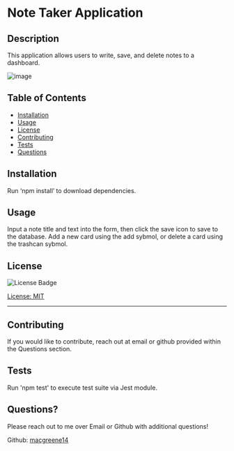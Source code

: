 # Note Taker Application

  ## Description

  This application allows users to write, save, and delete notes to a dashboard.
  
  ![image](https://user-images.githubusercontent.com/33014789/191653439-900435a8-8a09-4ed9-8ee9-ad132c5f4f23.png)

  ## Table of Contents
  
  - [Installation](#installation)
  - [Usage](#usage)
  - [License](#license)
  - [Contributing](#contributing)  
  - [Tests](#tests)  
  - [Questions](#questions)  
  
  ## Installation
  
  Run ‘npm install’ to download dependencies. 
    
  ## Usage
  
  Input a note title and text into the form, then click the save icon to save to the database. Add a new card using the add sybmol, or delete a card using the trashcan sybmol. 
  
  ## License
  
  ![License Badge](https://img.shields.io/badge/License-MIT-green)
  
  [License: MIT](https://choosealicense.com/licenses/mit/)
    
  ---

  ## Contributing
  
  If you would like to contribute, reach out at email or github provided within the Questions section. 
    
  ## Tests
  
  Run 'npm test' to execute test suite via Jest module. 
  
  ## Questions?

  Please reach out to me over Email or Github with additional questions!

  Github: [macgreene14](https://github.com/macgreene14)
